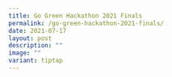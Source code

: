 ```yaml
---
title: Go Green Hackathon 2021 Finals
permalink: /go-green-hackathon-2021-finals/
date: 2021-07-17
layout: post
description: ""
image: ""
variant: tiptap
---
```

